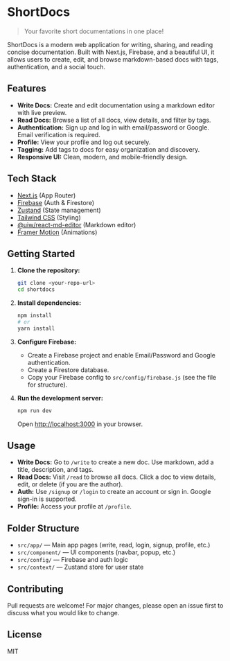 
# ShortDocs

> Your favorite short documentations in one place!

ShortDocs is a modern web application for writing, sharing, and reading concise documentation. Built with Next.js, Firebase, and a beautiful UI, it allows users to create, edit, and browse markdown-based docs with tags, authentication, and a social touch.

## Features

- **Write Docs:** Create and edit documentation using a markdown editor with live preview.
- **Read Docs:** Browse a list of all docs, view details, and filter by tags.
- **Authentication:** Sign up and log in with email/password or Google. Email verification is required.
- **Profile:** View your profile and log out securely.
- **Tagging:** Add tags to docs for easy organization and discovery.
- **Responsive UI:** Clean, modern, and mobile-friendly design.

## Tech Stack

- [Next.js](https://nextjs.org/) (App Router)
- [Firebase](https://firebase.google.com/) (Auth & Firestore)
- [Zustand](https://zustand-demo.pmnd.rs/) (State management)
- [Tailwind CSS](https://tailwindcss.com/) (Styling)
- [@uiw/react-md-editor](https://github.com/uiwjs/react-md-editor) (Markdown editor)
- [Framer Motion](https://www.framer.com/motion/) (Animations)

## Getting Started

1. **Clone the repository:**
	```bash
	git clone <your-repo-url>
	cd shortdocs
	```

2. **Install dependencies:**
	```bash
	npm install
	# or
	yarn install
	```

3. **Configure Firebase:**
	- Create a Firebase project and enable Email/Password and Google authentication.
	- Create a Firestore database.
	- Copy your Firebase config to `src/config/firebase.js` (see the file for structure).

4. **Run the development server:**
	```bash
	npm run dev
	```
	Open [http://localhost:3000](http://localhost:3000) in your browser.

## Usage

- **Write Docs:** Go to `/write` to create a new doc. Use markdown, add a title, description, and tags.
- **Read Docs:** Visit `/read` to browse all docs. Click a doc to view details, edit, or delete (if you are the author).
- **Auth:** Use `/signup` or `/login` to create an account or sign in. Google sign-in is supported.
- **Profile:** Access your profile at `/profile`.

## Folder Structure

- `src/app/` — Main app pages (write, read, login, signup, profile, etc.)
- `src/component/` — UI components (navbar, popup, etc.)
- `src/config/` — Firebase and auth logic
- `src/context/` — Zustand store for user state

## Contributing

Pull requests are welcome! For major changes, please open an issue first to discuss what you would like to change.

## License

MIT
